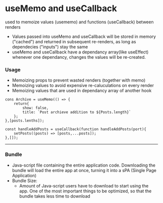 # useMemo and useCallback
used to memoize values (usememo) and functions (useCallback) between renders

* Values passed into useMemo and useCallback will be stored in memory ("cached") and returned in subsequent re-renders, as long as dependecies ("inputs") stay the same
* useMemo and useCallback have a dependancy array(like useEffect) whenever one dependancy, changes the values will be re-created.

### Usage
* Memoizing props to prevent wasted renders (together with memo)
* Memoizing values to avoid expensive re-caluculations on every render
* Memoizing values that are used in dependancy array of another hook
```
cons Archive = useMemo(() => {
	return{
		show: false,
		title: `Post archieve addition to ${Posts.length}`
	};
},[posts.lenths]);

const handleAddPosts = useCallback(function handleAddPosts(port){
	setPosts((posts) => [posts,...posts]);
},[]);
```
___
### Bundle
* Java-script file containing the entire application code. Downloading the bundle will load the entire app at once, turning it into a sPA (Single Page Application)
* Bundle Size:
	* Amount of Java-script users have to download to start using the app. One of the most important things to be optimized, so that the bundle takes less time to download